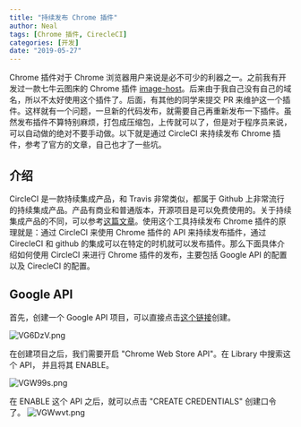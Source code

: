 ```yaml
---
title: "持续发布 Chrome 插件"
author: Neal
tags: [Chrome 插件, CirecleCI]
categories: [开发]
date: "2019-05-27" 
---
```


Chrome 插件对于 Chrome 浏览器用户来说是必不可少的利器之一。之前我有开发过一款七牛云图床的 Chrome 插件 [image-host](https://github.com/neal1991/image-host)。后来由于我自己没有自己的域名，所以不太好使用这个插件了。后面，有其他的同学来提交 PR 来维护这一个插件。这样就有一个问题，一旦新的代码发布，就需要自己再重新发布一下插件。虽然发布插件不算特别麻烦，打包成压缩包，上传就可以了，但是对于程序员来说，可以自动做的绝对不要手动做。以下就是通过 CircleCI 来持续发布 Chrome 插件，参考了官方的文章，自己也才了一些坑。

## 介绍

CircleCI 是一款持续集成产品，和 Travis 非常类似，都属于 Github 上非常流行的持续集成产品。产品有商业和普通版本，开源项目是可以免费使用的。关于持续集成产品的不同，可以参考[这篇文章](https://hackernoon.com/continuous-integration-circleci-vs-travis-ci-vs-jenkins-41a1c2bd95f5)。使用这个工具持续发布 Chrome 插件的原理就是：通过 CircleCI 来使用 Chrome 插件的 API 来持续发布插件，通过 CirecleCI 和 github 的集成可以在特定的时机就可以发布插件。那么下面具体介绍如何使用 CircleCI 来进行 Chrome 插件的发布，主要包括 Google API 的配置以及 CirecleCI 的配置。

## Google API

首先，创建一个 Google API 项目，可以直接点击[这个链接](https://console.developers.google.com/projectcreate?organizationId=0)创建。

![VG6DzV.png](https://s2.ax1x.com/2019/06/02/VG6DzV.png)

在创建项目之后，我们需要开启 "Chrome Web Store API"。在 Library 中搜索这个 API， 并且将其 ENABLE。

![VGW99s.png](https://s2.ax1x.com/2019/06/02/VGW99s.png)

在 ENABLE 这个 API 之后，就可以点击 "CREATE CREDENTIALS" 创建口令了。
![VGWwvt.png](https://s2.ax1x.com/2019/06/02/VGWwvt.png)

